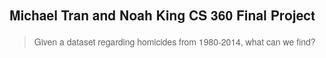 ## Michael Tran and Noah King CS 360 Final Project

> Given a dataset regarding homicides from 1980-2014, what can we find? 

<script src="//d3js.org/d3.v4.min.js"></script> 


<style>

    body {
        font-family: "Helvetica Neue", Helvetica, Arial, sans-serif;
        width: 960px;
        height: 500px;
        position: relative;
    }

    svg {
        width: 100%;
        height: 100%;
        position: center;
    }

    .toolTip {
        font-family: "Helvetica Neue", Helvetica, Arial, sans-serif;
        position: absolute;
        display: none;
        width: auto;
        height: auto;
        background: none repeat scroll 0 0 white;
        border: 0 none;
        border-radius: 8px 8px 8px 8px;
        box-shadow: -3px 3px 15px #888888;
        color: black;
        font: 12px sans-serif;
        padding: 5px;
        text-align: center;
    }

    text {
        font: 15px sans-serif;
        color: white;
    }
    text.value {
        font-size: 120%;
        fill: white;
    }

    .axisHorizontal path{
        fill: none;
    }

    .axisHorizontal .tick line {
        stroke-width: 1;
        stroke: rgba(0, 0, 0, 0.2);
    }

    .bar {
        fill: red;
        fill-opacity: .9;
    }

</style>
  
<script src="horiBarSrc.js"></script>





